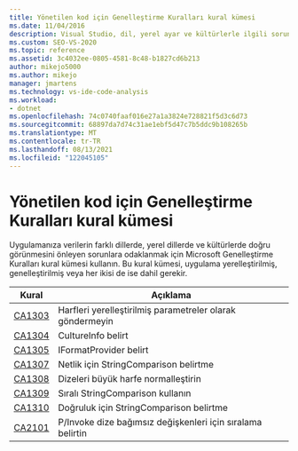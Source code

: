 ```yaml
---
title: Yönetilen kod için Genelleştirme Kuralları kural kümesi
ms.date: 11/04/2016
description: Visual Studio, dil, yerel ayar ve kültürlerle ilgili sorunlara odaklanan Genelleştirme Kuralları kural kümesi hakkında bilgi öğrenin. Kural açıklamalarını görme.
ms.custom: SEO-VS-2020
ms.topic: reference
ms.assetid: 3c4032ee-0805-4581-8c48-b1827cd6b213
author: mikejo5000
ms.author: mikejo
manager: jmartens
ms.technology: vs-ide-code-analysis
ms.workload:
- dotnet
ms.openlocfilehash: 74c0740faaf016e27a1a3824e728821f5d3c6d73
ms.sourcegitcommit: 68897da7d74c31ae1ebf5d47c7b5ddc9b108265b
ms.translationtype: MT
ms.contentlocale: tr-TR
ms.lasthandoff: 08/13/2021
ms.locfileid: "122045105"
---
```

# <a name="globalization-rules-rule-set-for-managed-code"></a>Yönetilen kod için Genelleştirme Kuralları kural kümesi

Uygulamanıza verilerin farklı dillerde, yerel dillerde ve kültürlerde doğru görünmesini önleyen sorunlara odaklanmak için Microsoft Genelleştirme Kuralları kural kümesi kullanın. Bu kural kümesi, uygulama yerelleştirilmiş, genelleştirilmiş veya her ikisi de ise dahil gerekir.

|Kural|Açıklama|
|----------|-----------------|
|[CA1303](/dotnet/fundamentals/code-analysis/quality-rules/ca1303)|Harfleri yerelleştirilmiş parametreler olarak göndermeyin|
|[CA1304](/dotnet/fundamentals/code-analysis/quality-rules/ca1304)|CultureInfo belirt|
|[CA1305](/dotnet/fundamentals/code-analysis/quality-rules/ca1305)|IFormatProvider belirt|
|[CA1307](/dotnet/fundamentals/code-analysis/quality-rules/ca1307)|Netlik için StringComparison belirtme|
|[CA1308](/dotnet/fundamentals/code-analysis/quality-rules/ca1308)|Dizeleri büyük harfe normalleştirin|
|[CA1309](/dotnet/fundamentals/code-analysis/quality-rules/ca1309)|Sıralı StringComparison kullanın|
|[CA1310](/dotnet/fundamentals/code-analysis/quality-rules/ca1310)|Doğruluk için StringComparison belirtme|
|[CA2101](/dotnet/fundamentals/code-analysis/quality-rules/ca2101)|P/Invoke dize bağımsız değişkenleri için sıralama belirtin|
